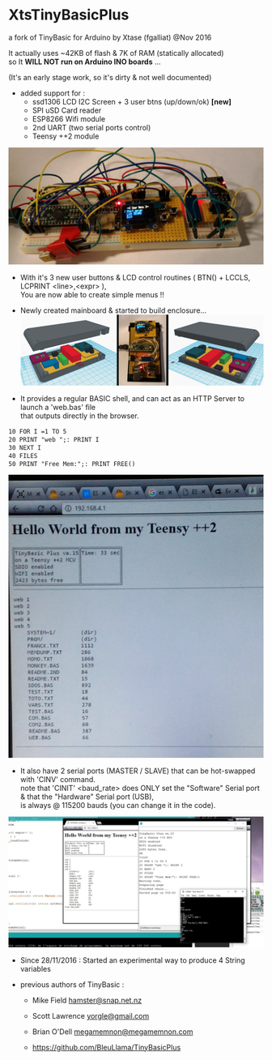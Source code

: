 # XtsTinyBasicPlus

a fork of TinyBasic for Arduino by Xtase (fgalliat) @Nov 2016

It actually uses ~42KB of flash & 7K of RAM (statically allocated)<br/>
so It **WILL NOT run on Arduino INO boards** ...

(It's an early stage work, so it's dirty & not well documented)

* added support for :
   - ssd1306 LCD I2C Screen + 3 user btns (up/down/ok) **[new]**
   - SPI uSD Card reader
   - ESP8266 Wifi module
   - 2nd UART (two serial ports control)
   - Teensy ++2 module

![Dev Board](/images/devBoard.jpg)

* With it's 3 new user buttons & LCD control routines ( BTN() + LCCLS, LCPRINT &lt;line&gt;,&lt;expr&gt; ),<br/>
  You are now able to create simple menus !!

* Newly created mainboard & started to build enclosure...
![Dev Board](/images/enclosure_plus_photo.jpg)

* It provides a regular BASIC shell, and can act as an HTTP Server to launch a 'web.bas' file<br/>
  that outputs directly in the browser.

```
10 FOR I =1 TO 5
20 PRINT "web ";: PRINT I
30 NEXT I
40 FILES
50 PRINT "Free Mem:";: PRINT FREE()
```

![Web autorun script](/images/autorunWeb.jpg)

* It also have 2 serial ports (MASTER / SLAVE) that can be hot-swapped with 'CINV' command.<br/>
  note that 'CINIT' <baud_rate> does ONLY set the "Software" Serial port & that the "Hardware" Serial port (USB),<br/>
  is always @ 115200 bauds (you can change it in the code).<br/>

![Web + 2 serial ports control](/images/Web_2Serials.jpg)

* Since 28/11/2016 : Started an experimental way to produce 4 String variables


* previous authors of TinyBasic :
   - Mike Field <hamster@snap.net.nz>
   - Scott Lawrence <yorgle@gmail.com>
   - Brian O'Dell <megamemnon@megamemnon.com>
   
   - https://github.com/BleuLlama/TinyBasicPlus